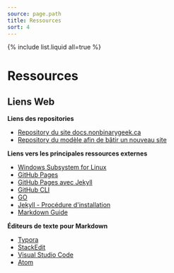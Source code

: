 ```yaml
---
source: page.path
title: Ressources
sort: 4
---
```


{% include list.liquid all=true %}

# Ressources

## Liens Web

**Liens des repositories**

- [Repository du site docs.nonbinarygeek.ca](https://github.com/nonBinaryGeek/nonbinarygeek.github.io)
- [Repository du modèle afin de bâtir un nouveau site](https://github.com/nonBinaryGeek/jekyll-modele)

**Liens vers les principales ressources externes**

- [Windows Subsystem for Linux](https://docs.microsoft.com/en-us/windows/wsl/about)
- [GitHub Pages](https://docs.github.com/en/pages)
- [GitHub Pages avec Jekyll](https://docs.github.com/en/pages/setting-up-a-github-pages-site-with-jekyll)
- [GitHub CLI](https://cli.github.com/)
- [GO](https://go.dev/doc/install)
- [Jekyll - Procédure d'installation](https://jekyllrb.com/docs/installation/)
- [Markdown Guide](https://www.markdownguide.org/)

**Éditeurs de texte pour Markdown**

- [Typora](https://typora.io/)
- [StackEdit](https://stackedit.io/)
- [Visual Studio Code](https://code.visualstudio.com/)
- [Atom](https://atom.io/)

